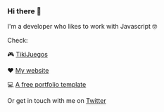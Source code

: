 ### Hi there 👋

I'm a developer who likes to work with Javascript 🤓

Check:

🎮 [TikiJuegos](https://tikijuegos.netlify.app/)

❤️ [My website](http://alejandrosobko.com/)

💻 [A free portfolio template](https://github.com/alejandrosobko/portfolio-template)

Or get in touch with me on [Twitter](https://twitter.com/AlejandroSobko)

